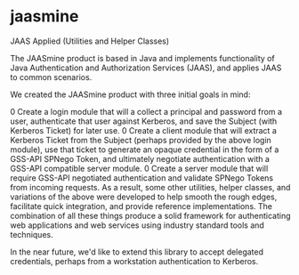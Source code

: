 jaasmine
========

JAAS Applied (Utilities and Helper Classes)

The JAASmine product is based in Java and implements functionality of Java Authentication and Authorization Services (JAAS), and applies JAAS to common scenarios.

We created the JAASmine product with three initial goals in mind:

  0 Create a login module that will a collect a principal and password from a user, authenticate that user against Kerberos, and save the Subject (with Kerberos Ticket) for later use.
  0 Create a client module that will extract a Kerberos Ticket from the Subject (perhaps provided by the above login module), use that ticket to generate an opaque credential in the form of a GSS-API SPNego Token, and ultimately negotiate authentication with a GSS-API compatible server module.
  0 Create a server module that will require GSS-API negotiated authentication and validate SPNego Tokens from incoming requests. 
As a result, some other utilities, helper classes, and variations of the above were developed to help smooth the rough edges, facilitate quick integration, and provide reference implementations. The combination of all these things produce a solid framework for authenticating web applications and web services using industry standard tools and techniques.

In the near future, we'd like to extend this library to accept delegated credentials, perhaps from a workstation authentication to Kerberos.
